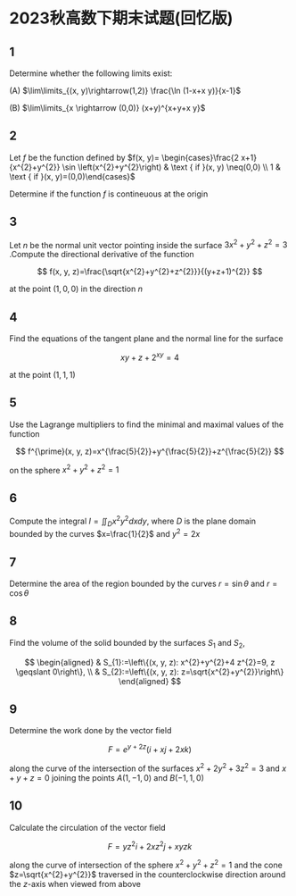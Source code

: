 # 2023秋高数下期末试题(回忆版)

## 1

Determine whether the following limits exist:

(A) $\lim\limits_{(x, y)\rightarrow(1,2)} \frac{\ln (1-x+x y)}{x-1}$

(B)  $\lim\limits_{x \rightarrow (0,0)} (x+y)^{x+y+x y}$

## 2

Let $f$ be the function defined by $f(x, y)= \begin{cases}\frac{2 x+1}{x^{2}+y^{2}} \sin \left(x^{2}+y^{2}\right) & \text { if }(x, y) \neq(0,0) \\ 1 & \text { if }(x, y)=(0,0)\end{cases}$

Determine if the function $f$ is contineuous at the origin

## 3

Let $n$ be the normal unit vector pointing inside the surface $3 x^{2}+y^{2}+z^{2}=3$ .Compute the directional derivative of the function

$$
f(x, y, z)=\frac{\sqrt{x^{2}+y^{2}+z^{2}}}{(y+z+1)^{2}}
$$

at the point $(1,0,0)$ in the direction $n$

## 4

Find the equations of the tangent plane and the normal line for the surface

$$
x y+z+2^{x y}=4
$$

at the point $(1,1,1)$

## 5

Use the Lagrange multipliers to find the minimal and maximal values of the function

$$
f^{\prime}(x, y, z)=x^{\frac{5}{2}}+y^{\frac{5}{2}}+z^{\frac{5}{2}}
$$

on the sphere $x^{2}+y^{2}+z^{2}=1$

## 6

Compute the integral $I=\iint_{D} x^{2} y^{2} d x d y$,  where $D$ is the plane domain bounded by the curves $x=\frac{1}{2}$ and $y^{2}=2 x$

## 7

Determine the area of the region bounded by the curves $r=\sin \theta$ and $r=\cos \theta$

## 8

Find the volume of the solid bounded by the surfaces $S_{1}$ and $S_{2}$,

$$
\begin{aligned}
& S_{1}:=\left\{(x, y, z): x^{2}+y^{2}+4 z^{2}=9, z \geqslant 0\right\}, \\
& S_{2}:=\left\{(x, y, z): z=\sqrt{x^{2}+y^{2}}\right\}
\end{aligned}
$$

## 9

Determine the work done by the vector field

$$
F=e^{y+2 z}(i+x j+2 x k)
$$

along the curve of the intersection of the surfaces $x^{2}+2 y^{2}+3 z^{2}=3$ and $x+y+z=0$ joining the points $A(1,-1,0)$ and $B(-1,1,0)$

## 10

Calculate the circulation of the vector field

$$
F=y z^{2} i+2 x z^{2} j+x y z k
$$

along the curve of intersection of the sphere $x^{2}+y^{2}+z^{2}=1$ and the cone $z=\sqrt{x^{2}+y^{2}}$ traversed in the counterclockwise direction around the $z$-axis when viewed from above

